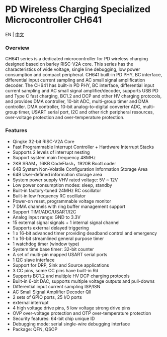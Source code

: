 # PD Wireless Charging Specialized Microcontroller CH641
EN | [中文](README_zh.md)



### Overview
CH641 series is a dedicated microcontroller for PD wireless charging designed based on barley RISC-V2A core. This series has the characteristics of wide voltage, single line debugging, low power consumption and compact peripheral.
CH641 built-in PD PHY, BC interface, differential input current sampling and AC small signal amplification decoder.
The CH641 has built-in PD PHY, BC interface, differential input current sampling and AC small signal amplifier/decoder, supports USB PD and Type C fast charging, BC1.2 and DCP and other HV charging protocols, and provides DMA controller, 10-bit ADC, multi-group timer and DMA controller.
DMA controller, 10-bit analog-to-digital converter ADC, multi-group timer, USART serial port, I2C and other rich peripheral resources, over-voltage protection and over-temperature protection.


### Features
- Qingke 32-bit RISC-V2A Core
- Fast Programmable Interrupt Controller + Hardware Interrupt Stacks
- Supports 2 levels of interrupt nesting
- Support system main frequency 48MHz
- 2KB SRAM，16KB CodeFlash，1920B BootLoader
- 64B System Non-Volatile Configuration Information Storage Area
- 64B User-defined information storage area
- System power supply VHV rated voltage: 5V ~ 12V
- Low power consumption modes: sleep, standby
- Built-in factory-tuned 24MHz RC oscillator
- Built-in low frequency RC oscillator
- Power-on reset, programmable voltage monitor
- 7 DMA channels with ring buffer management support
- Support TIM1/ADC/USART/I2C
- Analog input range: GND to 3.3V
- 15 external signal signals + 1 internal signal channel
- Supports external delayed triggering
- 1 x 16-bit advanced timer providing deadband control and emergency
- 1 x 16-bit streamlined general purpose timer
- 1 watchdog timer (window type)
- System time base timer: 32-bit counter
- A set of multi-pin mapped USART serial ports
- 1 I2C slave interface
- Support for DRP, Sink and Source applications
- 3 CC pins, some CC pins have built-in Rd
- Supports BC1.2 and multiple HV DCP charging protocols
- Built-in 6-bit DAC, supports multiple voltage outputs and pull-downs
- Differential input current sampling ISP/ISN
- AC Small Signal Amplifier Decoder QII
- 2 sets of GPIO ports, 25 I/O ports
- external interrupt
- 4 high voltage drive pins, 5 low voltage strong drive pins
- OVP over-voltage protection and OTP over-temperature protection
- Security features: 64-bit chip unique ID
- Debugging mode: serial single-wire debugging interface
- Package: QFN, QSOP

